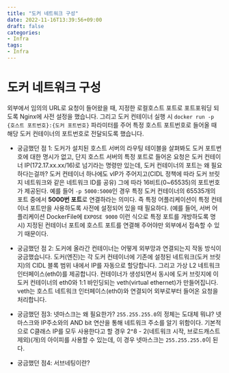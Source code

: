 ```yaml
---
title: "도커 네트워크 구성"
date: 2022-11-16T13:39:56+09:00
draft: false
categories:
- Infra
tags:
- Infra
---
```


# 도커 네트워크 구성
외부에서 임의의 URL로 요청이 들어왔을 때, 지정한 로컬호스트 포트로 포트포워딩 되도록 Nginx에 사전 설정을 했습니다. 그리고 도커 컨테이너 실행 시 `docker run -p {호스트 포트번호}:{도커 포트번호}` 파라미터를 주어 특정 호스트 포트번호로 들어올 때 해당 도커 컨테이너의 포트번호로 전달되도록 했습니다.

- 궁금했던 점 1: 도커가 설치된 호스트 서버의 라우팅 테이블을 살펴봐도 도커 포트번호에 대한 명시가 없고, 단지 호스트 서버의 특정 포트로 들어온 요청은 도커 컨테이너 IP(172.17.xx.xx/16)로 넘기라는 명령만 있는데, 도커 컨테이너의 포트는 왜 필요하다는걸까? 도커 컨테이너 하나에도 vIP가 주어지고(CIDL 정책에 따라 도커 브릿지 네트워크와 같은 네트워크 ID를 공유) 그에 따라 16비트(0~65535)의 포트번호가 제공된다. 예를 들어 `-p 5000:5000`인 경우 특정 도커 컨테이너의 65535개의 포트 중에서 **5000번 포트**로 연결하라는 의미다. 즉 특정 어플리케이션이 특정 컨테이너 포트만을 사용하도록 사전에 설정되어 있을 때 필요하다. (예를 들어, 서버 어플리케이션 DockerFile에 `EXPOSE 9000` 이런 식으로 특정 포트를 개방하도록 명시) 지정된 컨테이너 포트에 호스트 포트를 연결해 주어야만 외부에서 접속할 수 있기 때문이다. 

- 궁금했던 점 2: 도커에 올라간 컨테이너는 어떻게 외부망과 연결되는지 작동 방식이 궁금했습니다. 도커(엔진)는 각 도커 컨테이너에 기존에 설정된 네트워크(도커 브릿지)의 CIDL 블록 범위 내에서 IP를 자동으로 할당합니다. 그리고 가상 L2 네트워크 인터페이스(eth0)를 제공합니다. 컨테이너가 생성되면서 동시에 도커 브릿지에 이 도커 컨테이너의 eth0와 1:1 바인딩되는 veth(virtual ethernet)가 만들어집니다. veth는 호스트 네트워크 인터페이스(eth0)와 연결되어 외부로부터 들어온 요청을 처리합니다.

- 궁금했던 점3: 넷마스크는 왜 필요한가? `255.255.255.0`의 정체는 도대체 뭐냐? 넷마스크와 IP주소와의 AND bit 연산을 통해 네트워크 주소를 알기 위함이다. 기본적으로 C클래스 IP를 모두 사용한다고 할 경우 2^8 - 2(네트워크 시작, 브로드캐스트 제외)(개)의 아이피를 사용할 수 있는데, 이 경우 넷마스크는 `255.255.255.0`이 된다. 

- 궁금했던 점4: 서브네팅이란?

